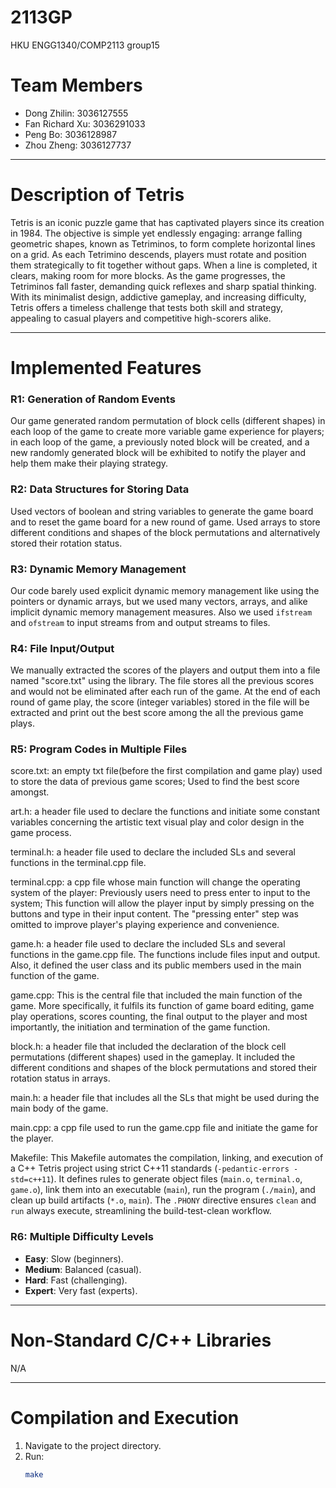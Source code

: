 # 2113GP
HKU ENGG1340/COMP2113 group15

# Team Members

- Dong Zhilin: 3036127555  
- Fan Richard Xu: 3036291033  
- Peng Bo: 3036128987  
- Zhou Zheng: 3036127737  

---

# Description of Tetris

Tetris is an iconic puzzle game that has captivated players since its creation in 1984. The objective is simple yet endlessly engaging: arrange falling geometric shapes, known as Tetriminos, to form complete horizontal lines on a grid. As each Tetrimino descends, players must rotate and position them strategically to fit together without gaps. When a line is completed, it clears, making room for more blocks. As the game progresses, the Tetriminos fall faster, demanding quick reflexes and sharp spatial thinking. With its minimalist design, addictive gameplay, and increasing difficulty, Tetris offers a timeless challenge that tests both skill and strategy, appealing to casual players and competitive high-scorers alike.

---

# Implemented Features

### R1: Generation of Random Events
Our game generated random permutation of block cells (different
shapes) in each loop of the game to create more variable game
experience for players; in each loop of the game, a previously noted
block will be created, and a new randomly generated block will be
exhibited to notify the player and help them make their playing
strategy.

### R2: Data Structures for Storing Data
Used vectors of boolean and string variables to generate the game
board and to reset the game board for a new round of game. Used
arrays to store different conditions and shapes of the block
permutations and alternatively stored their rotation status.  

### R3: Dynamic Memory Management
Our code barely used explicit dynamic memory management like using
the pointers or dynamic arrays, but we used many vectors, arrays,
and alike implicit dynamic memory management measures. Also we used
`ifstream` and `ofstream` to input streams from and output streams to files.  

### R4: File Input/Output
We manually extracted the scores of the players and output them into
a file named "score.txt" using the <fstream> library. The file
stores all the previous scores and would not be eliminated after
each run of the game. At the end of each round of game play, the
score (integer variables) stored in the file will be extracted and
print out the best score among the all the previous game plays.

### R5: Program Codes in Multiple Files
score.txt: an empty txt file(before the first compilation and game play)
used to store the data of previous game scores; Used to find the best
score amongst.

art.h: a header file used to declare the functions and initiate some
constant variables concerning the artistic text visual play and color
design in the game process.

terminal.h: a header file used to declare the included SLs and several
functions in the terminal.cpp file.

terminal.cpp: a cpp file whose main function will change the operating
system of the player: Previously users need to press enter to input to
the system; This function will allow the player input by simply pressing
on the buttons and type in their input content. The "pressing enter"
step was omitted to improve player's playing experience and convenience.

game.h: a header file used to declare the included SLs and several
functions in the game.cpp file. The functions include files input and
output. Also, it defined the user class and its public members used in
the main function of the game.

game.cpp: This is the central file that included the main function of
the game. More specifically, it fulfils its function of game board
editing, game play operations, scores counting, the final output to the
player and most importantly, the initiation and termination of the game
function.

block.h: a header file that included the declaration of the block cell
permutations (different shapes) used in the gameplay. It included the
different conditions and shapes of the block permutations and stored
their rotation status in arrays.

main.h: a header file that includes all the SLs that might be used
during the main body of the game.

main.cpp: a cpp file used to run the game.cpp file and initiate the game
for the player.

Makefile: This Makefile automates the compilation, linking, and
execution of a C++ Tetris project using strict C++11 standards
(`-pedantic-errors -std=c++11`). It defines rules to generate object
files (`main.o`, `terminal.o`, `game.o`), link them into an
executable (`main`), run the program (`./main`), and clean up build
artifacts (`*.o`, `main`). The `.PHONY` directive ensures
`clean` and `run` always execute, streamlining the build-test-clean
workflow.

### R6: Multiple Difficulty Levels
- **Easy**: Slow (beginners).  
- **Medium**: Balanced (casual).  
- **Hard**: Fast (challenging).  
- **Expert**: Very fast (experts).  

---

# Non-Standard C/C++ Libraries
N/A

---

# Compilation and Execution
1. Navigate to the project directory.  
2. Run:  
   ```bash
   make
